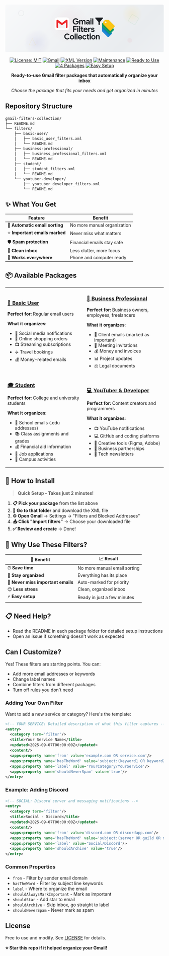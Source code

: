 <div align="center">
  <img src="assets/hero.svg" alt="Gmail Filters Collection banner">


[![License: MIT](https://img.shields.io/badge/License-MIT-yellow.svg)](https://opensource.org/licenses/MIT)
[![Gmail](https://img.shields.io/badge/Gmail-Compatible-red.svg)](https://gmail.com)
[![XML Version](https://img.shields.io/badge/XML-1.0-blue.svg)]()
[![Maintenance](https://img.shields.io/badge/Maintained-Yes-brightgreen.svg)]()
[![Ready to Use](https://img.shields.io/badge/Status-Ready%20to%20Use-brightgreen.svg)]()
[![4 Packages](https://img.shields.io/badge/Packages-4-blue.svg)]()
[![Easy Setup](https://img.shields.io/badge/Setup-Easy-green.svg)]()

**Ready-to-use Gmail filter packages that automatically organize your inbox**

*Choose the package that fits your needs and get organized in minutes*

</div>

## Repository Structure

```
gmail-filters-collection/
├── README.md                    
└── filters/
    ├── basic-user/
    │   ├── basic_user_filters.xml
    │   └── README.md
    ├── business-professional/
    │   ├── business_professional_filters.xml
    │   └── README.md
    ├── student/
    │   ├── student_filters.xml
    │   └── README.md
    └── youtuber-developer/
        ├── youtuber_developer_filters.xml
        └── README.md
```

## ✨ What You Get

| Feature | Benefit |
|---------|---------|
| 🤖 **Automatic email sorting** | No more manual organization |
| ⭐ **Important emails marked** | Never miss what matters |
| 🛡️ **Spam protection** | Financial emails stay safe |
| 🧹 **Clean inbox** | Less clutter, more focus |
| 📱 **Works everywhere** | Phone and computer ready |

## 📦 Available Packages

<table>
<tr>
<td width="50%">

### [👤 Basic User](filters/basic-user/)
**Perfect for:** Regular email users

**What it organizes:**
- 📱 Social media notifications
- 🛒 Online shopping orders  
- 📺 Streaming subscriptions
- ✈️ Travel bookings
- 💰 Money-related emails

</td>
<td width="50%">

### [💼 Business Professional](filters/business-professional/)
**Perfect for:** Business owners, employees, freelancers

**What it organizes:**
- 👥 Client emails (marked as important)
- 📅 Meeting invitations
- 💰 Money and invoices
- 📊 Project updates
- ⚖️ Legal documents

</td>
</tr>
<tr>
<td width="50%">

### [🎓 Student](filters/student/)
**Perfect for:** College and university students

**What it organizes:**
- 🏫 School emails (.edu addresses)
- 📚 Class assignments and grades
- 💰 Financial aid information
- 💼 Job applications
- 🎉 Campus activities

</td>
<td width="50%">

### [💻 YouTuber & Developer](filters/youtuber-developer/)
**Perfect for:** Content creators and programmers

**What it organizes:**
- 📺 YouTube notifications
- 💻 GitHub and coding platforms
- 🎨 Creative tools (Figma, Adobe)
- 🤝 Business partnerships
- 📰 Tech newsletters

</td>
</tr>
</table>

## 🚀 How to Install

> **Quick Setup - Takes just 2 minutes!**

1. **📋 Pick your package** from the list above
2. **📁 Go to that folder** and download the XML file  
3. **⚙️ Open Gmail** → Settings → "Filters and Blocked Addresses"
4. **📤 Click "Import filters"** → Choose your downloaded file
5. **✅ Review and create** → Done!

## 🎯 Why Use These Filters?

| 💪 **Benefit** | 📈 **Result** |
|----------------|---------------|
| ⏰ **Save time** | No more manual email sorting |
| 📂 **Stay organized** | Everything has its place |
| 🔔 **Never miss important emails** | Auto-marked for priority |
| 😌 **Less stress** | Clean, organized inbox |
| ⚡ **Easy setup** | Ready in just a few minutes |

## 📋 Need Help?
- Read the README in each package folder for detailed setup instructions
- Open an issue if something doesn't work as expected

## Can I Customize?

Yes! These filters are starting points. You can:
- Add more email addresses or keywords
- Change label names
- Combine filters from different packages
- Turn off rules you don't need

### Adding Your Own Filter

Want to add a new service or category? Here's the template:

```xml
<!-- YOUR SERVICE: Detailed description of what this filter captures -->
<entry>
  <category term='filter'/>
  <title>Your Service Name</title>
  <updated>2025-09-07T00:00:00Z</updated>
  <content/>
  <apps:property name='from' value='example.com OR service.com'/>
  <apps:property name='hasTheWord' value='subject:(keyword1 OR keyword2 OR "exact phrase")'/>
  <apps:property name='label' value='YourCategory/YourService'/>
  <apps:property name='shouldNeverSpam' value='true'/>
</entry>
```

### Example: Adding Discord

```xml
<!-- SOCIAL: Discord server and messaging notifications -->
<entry>
  <category term='filter'/>
  <title>Social - Discord</title>
  <updated>2025-09-07T00:00:00Z</updated>
  <content/>
  <apps:property name='from' value='discord.com OR discordapp.com'/>
  <apps:property name='hasTheWord' value='subject:(server OR guild OR message OR mention)'/>
  <apps:property name='label' value='Social/Discord'/>
  <apps:property name='shouldArchive' value='true'/>
</entry>
```

### Common Properties

- `from` - Filter by sender email domain
- `hasTheWord` - Filter by subject line keywords
- `label` - Where to organize the email
- `shouldAlwaysMarkImportant` - Mark as important
- `shouldStar` - Add star to email
- `shouldArchive` - Skip inbox, go straight to label
- `shouldNeverSpam` - Never mark as spam

## License

Free to use and modify. See [LICENSE](LICENSE) for details.


**⭐ Star this repo if it helped organize your Gmail!**
